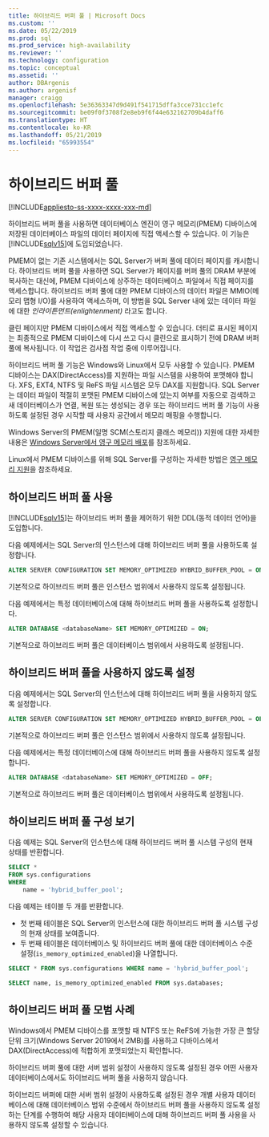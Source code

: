 ```yaml
---
title: 하이브리드 버퍼 풀 | Microsoft Docs
ms.custom: ''
ms.date: 05/22/2019
ms.prod: sql
ms.prod_service: high-availability
ms.reviewer: ''
ms.technology: configuration
ms.topic: conceptual
ms.assetid: ''
author: DBArgenis
ms.author: argenisf
manager: craigg
ms.openlocfilehash: 5e36363347d9d491f541715dffa3cce731cc1efc
ms.sourcegitcommit: be09f0f3708f2e8eb9f6f44e632162709b4daff6
ms.translationtype: HT
ms.contentlocale: ko-KR
ms.lasthandoff: 05/21/2019
ms.locfileid: "65993554"
---
```

# <a name="hybrid-buffer-pool"></a>하이브리드 버퍼 풀
[!INCLUDE[appliesto-ss-xxxx-xxxx-xxx-md](../../includes/appliesto-ss-xxxx-xxxx-xxx-md.md)]

하이브리드 버퍼 풀을 사용하면 데이터베이스 엔진이 영구 메모리(PMEM) 디바이스에 저장된 데이터베이스 파일의 데이터 페이지에 직접 액세스할 수 있습니다. 이 기능은 [!INCLUDE[sqlv15](../../includes/sssqlv15-md.md)]에 도입되었습니다.

PMEM이 없는 기존 시스템에서는 SQL Server가 버퍼 풀에 데이터 페이지를 캐시합니다. 하이브리드 버퍼 풀을 사용하면 SQL Server가 페이지를 버퍼 풀의 DRAM 부분에 복사하는 대신에, PMEM 디바이스에 상주하는 데이터베이스 파일에서 직접 페이지를 액세스합니다. 하이브리드 버퍼 풀에 대한 PMEM 디바이스의 데이터 파일은 MMIO(메모리 맵형 I/O)를 사용하여 액세스하며, 이 방법을 SQL Server 내에 있는 데이터 파일에 대한 *인라이튼먼트(enlightenment)* 라고도 합니다.

클린 페이지만 PMEM 디바이스에서 직접 액세스할 수 있습니다. 더티로 표시된 페이지는 최종적으로 PMEM 디바이스에 다시 쓰고 다시 클린으로 표시하기 전에 DRAM 버퍼 풀에 복사됩니다. 이 작업은 검사점 작업 중에 이루어집니다.

하이브리드 버퍼 풀 기능은 Windows와 Linux에서 모두 사용할 수 있습니다. PMEM 디바이스는 DAX(DirectAccess)를 지원하는 파일 시스템을 사용하여 포맷해야 합니다. XFS, EXT4, NTFS 및 ReFS 파일 시스템은 모두 DAX를 지원합니다. SQL Server는 데이터 파일이 적절히 포맷된 PMEM 디바이스에 있는지 여부를 자동으로 검색하고 새 데이터베이스가 연결, 복원 또는 생성되는 경우 또는 하이브리드 버퍼 풀 기능이 사용하도록 설정된 경우 시작할 때 사용자 공간에서 메모리 매핑을 수행합니다.

Windows Server의 PMEM(일명 SCM(스토리지 클래스 메모리)) 지원에 대한 자세한 내용은 [Windows Server에서 영구 메모리 배포](/windows-server/storage/storage-spaces/deploy-pmem/)를 참조하세요.

Linux에서 PMEM 디바이스를 위해 SQL Server를 구성하는 자세한 방법은 [영구 메모리 지원](../../linux/sql-server-linux-configure-pmem.md)을 참조하세요.

## <a name="enable-hybrid-buffer-pool"></a>하이브리드 버퍼 풀 사용

[!INCLUDE[sqlv15](../../includes/sssqlv15-md.md)]는 하이브리드 버퍼 풀을 제어하기 위한 DDL(동적 데이터 언어)을 도입합니다.

다음 예제에서는 SQL Server의 인스턴스에 대해 하이브리드 버퍼 풀을 사용하도록 설정합니다.

```sql
ALTER SERVER CONFIGURATION SET MEMORY_OPTIMIZED HYBRID_BUFFER_POOL = ON;
```

기본적으로 하이브리드 버퍼 풀은 인스턴스 범위에서 사용하지 않도록 설정됩니다.

다음 예제에서는 특정 데이터베이스에 대해 하이브리드 버퍼 풀을 사용하도록 설정합니다.

```sql
ALTER DATABASE <databaseName> SET MEMORY_OPTIMIZED = ON;
```

기본적으로 하이브리드 버퍼 풀은 데이터베이스 범위에서 사용하도록 설정됩니다.

## <a name="disable-hybrid-buffer-pool"></a>하이브리드 버퍼 풀을 사용하지 않도록 설정

다음 예제에서는 SQL Server의 인스턴스에 대해 하이브리드 버퍼 풀을 사용하지 않도록 설정합니다.

```sql
ALTER SERVER CONFIGURATION SET MEMORY_OPTIMIZED HYBRID_BUFFER_POOL = OFF;
```

기본적으로 하이브리드 버퍼 풀은 인스턴스 범위에서 사용하지 않도록 설정됩니다.

다음 예제에서는 특정 데이터베이스에 대해 하이브리드 버퍼 풀을 사용하지 않도록 설정합니다.

```sql
ALTER DATABASE <databaseName> SET MEMORY_OPTIMIZED = OFF;
```

기본적으로 하이브리드 버퍼 풀은 데이터베이스 범위에서 사용하도록 설정됩니다.

## <a name="view-hybrid-buffer-pool-configuration"></a>하이브리드 버퍼 풀 구성 보기

다음 예제는 SQL Server의 인스턴스에 대해 하이브리드 버퍼 풀 시스템 구성의 현재 상태를 반환합니다.

```sql
SELECT *
FROM sys.configurations
WHERE
    name = 'hybrid_buffer_pool';
```

다음 예제는 테이블 두 개를 반환합니다.

- 첫 번째 테이블은 SQL Server의 인스턴스에 대한 하이브리드 버퍼 풀 시스템 구성의 현재 상태를 보여줍니다.
- 두 번째 테이블은 데이터베이스 및 하이브리드 버퍼 풀에 대한 데이터베이스 수준 설정(`is_memory_optimized_enabled`)을 나열합니다.

```sql
SELECT * FROM sys.configurations WHERE name = 'hybrid_buffer_pool';

SELECT name, is_memory_optimized_enabled FROM sys.databases;
```

## <a name="best-practices-for-hybrid-buffer-pool"></a>하이브리드 버퍼 풀 모범 사례

Windows에서 PMEM 디바이스를 포맷할 때 NTFS 또는 ReFS에 가능한 가장 큰 할당 단위 크기(Windows Server 2019에서 2MB)를 사용하고 디바이스에서 DAX(DirectAccess)에 적합하게 포맷되었는지 확인합니다.

하이브리드 버퍼 풀에 대한 서버 범위 설정이 사용하지 않도록 설정된 경우 어떤 사용자 데이터베이스에서도 하이브리드 버퍼 풀을 사용하지 않습니다.

하이브리드 버퍼에 대한 서버 범위 설정이 사용하도록 설정된 경우 개별 사용자 데이터베이스에 대해 데이터베이스 범위 수준에서 하이브리드 버퍼 풀을 사용하지 않도록 설정하는 단계를 수행하여 해당 사용자 데이터베이스에 대해 하이브리드 버퍼 풀 사용을 사용하지 않도록 설정할 수 있습니다.